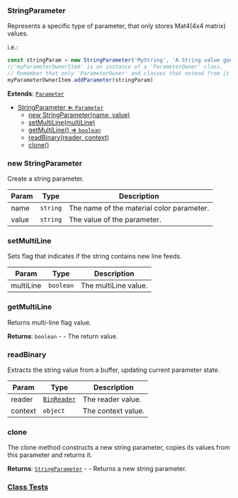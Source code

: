 <a name="StringParameter"></a>

### StringParameter 
Represents a specific type of parameter, that only stores Mat4(4x4 matrix) values.

i.e.:
```javascript
const stringParam = new StringParameter('MyString', 'A String value goes here')
//'myParameterOwnerItem' is an instance of a 'ParameterOwner' class.
// Remember that only 'ParameterOwner' and classes that extend from it can host 'Parameter' objects.
myParameterOwnerItem.addParameter(stringParam)
```


**Extends**: <code>[Parameter](api/SceneTree/Parameters/Parameter.md)</code>  

* [StringParameter ⇐ <code>Parameter</code>](#StringParameter)
    * [new StringParameter(name, value)](#new-StringParameter)
    * [setMultiLine(multiLine)](#setMultiLine)
    * [getMultiLine() ⇒ <code>boolean</code>](#getMultiLine)
    * [readBinary(reader, context)](#readBinary)
    * [clone()](#clone)

<a name="new_StringParameter_new"></a>

### new StringParameter
Create a string parameter.


| Param | Type | Description |
| --- | --- | --- |
| name | <code>string</code> | The name of the material color parameter. |
| value | <code>string</code> | The value of the parameter. |

<a name="StringParameter+setMultiLine"></a>

### setMultiLine
Sets flag that indicates if the string contains new line feeds.



| Param | Type | Description |
| --- | --- | --- |
| multiLine | <code>boolean</code> | The multiLine value. |

<a name="StringParameter+getMultiLine"></a>

### getMultiLine
Returns multi-line flag value.


**Returns**: <code>boolean</code> - - The return value.  
<a name="StringParameter+readBinary"></a>

### readBinary
Extracts the string value from a buffer, updating current parameter state.



| Param | Type | Description |
| --- | --- | --- |
| reader | <code>[BinReader](api/SceneTree/BinReader.md)</code> | The reader value. |
| context | <code>object</code> | The context value. |

<a name="StringParameter+clone"></a>

### clone
The clone method constructs a new string parameter, copies its values
from this parameter and returns it.


**Returns**: [<code>StringParameter</code>](#StringParameter) - - Returns a new string parameter.  


### [Class Tests](api/SceneTree/Parameters/StringParameter.test)